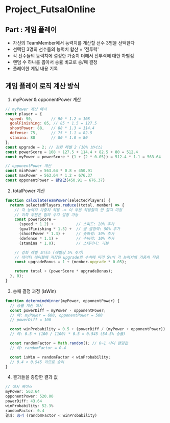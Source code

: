 # Project_FutsalOnline

## Part : 게임 플레이

- 자신의 TeamMember에서 능력치를 계산할 선수 3명을 선택한다
- 선택된 3명의 선수들의 능력치 합산 = '전투력'
- 각 선수들의 능력치에 설정한 가중치 더해서 전투력에 대한 차별점
- 랜덤 수 하나를 뽑아서 승률 비교로 승/패 결정
- 플레이한 게임 내용 기록

## 게임 플레이 로직 계산 방식

1. myPower & opponentPower 계산

```Javascript
// myPower 계산 예시
const player = {
  speed: 90,        // 90 * 1.2 = 108
  goalFinishing: 85, // 85 * 1.5 = 127.5
  shootPower: 88,   // 88 * 1.3 = 114.4
  defense: 75,      // 75 * 1.1 = 82.5
  stamina: 80       // 80 * 1.0 = 80
};
const upgrade = 2; // 강화 레벨 2 (10% 보너스)
const powerScore = 108 + 127.5 + 114.4 + 82.5 + 80 = 512.4
const myPower = powerScore * (1 + (2 * 0.05)) = 512.4 * 1.1 = 563.64

// opponentPower 계산
const minPower = 563.64 * 0.8 = 450.91
const maxPower = 563.64 * 1.2 = 676.37
const opponentPower = 랜덤값(450.91 ~ 676.37)
```

2. totalPower 계산

```Javascript
function calculateTeamPower(selectedPlayers) {
  return selectedPlayers.reduce((total, member) => {
    // 각 능력치 가중치 적용 -> 이 부분 적용할지 안 할지 미정
    // 이쪽 부분은 임의 수치 설정 가능
    const powerScore =
      (speed * 1.2) +          // 스피드: 20% 추가
      (goalFinishing * 1.5) +  // 골 결정력: 50% 추가
      (shootPower * 1.3) +     // 슛파워: 30% 추가
      (defense * 1.1) +        // 수비력: 10% 추가
      (stamina * 1.0);         // 스태미나: 기본

    // 강화 레벨 보너스 (레벨당 5% 추가)
    // 데이터 테이블에 저장된 upgrade의 수치에 따라 5%씩 각 능력치에 가중치 적용
    const upgradeBonus = 1 + (member.upgrade * 0.05);

    return total + (powerScore * upgradeBonus);
  }, 0);
}
```

3. 승패 결정 과정 (isWin)

```Javascript
function determineWinner(myPower, opponentPower) {
  // 승률 계산 예시
  const powerDiff = myPower - opponentPower;
  // 예: myPower = 600, opponentPower = 500
  // powerDiff = 100

  const winProbability = 0.5 + (powerDiff / (myPower + opponentPower)) * 0.5;
  // 예: 0.5 + (100 / 1100) * 0.5 = 0.545 (54.5% 승률)

  const randomFactor = Math.random(); // 0~1 사이 랜덤값
  // 예: randomFactor = 0.4

  const isWin = randomFactor < winProbability;
  // 0.4 < 0.545 이므로 승리
}
```

4. 결과들을 종합한 결과 값

```javascript
// 예시 케이스
myPower: 563.64
opponentPower: 520.00
powerDiff: 43.64
winProbability: 52.3%
randomFactor: 0.4
결과: 승리 (randomFactor < winProbability)
```
